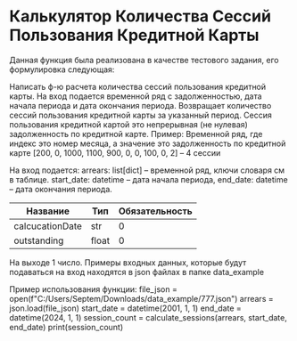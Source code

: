 # Калькулятор Количества Сессий Пользования Кредитной Карты

Данная функция была реализована в качестве тестового задания, его формулировка следующая:

Написать ф-ю расчета количества сессий пользования кредитной карты. На вход подается временной ряд с задолженностью, дата начала периода и дата окончания периода. Возвращает количество сессий пользования кредитной карты за указанный период.
Сессия пользования кредитной картой это непрерывная (не нулевая) задолженность по кредитной карте. 
Пример:
Временной ряд, где индекс это номер месяца, а значение это задолженность по 
кредитной карте
[200, 0, 1000, 1100, 900, 0, 0, 100, 0, 2] – 4 сессии

На вход подается:
arrears: list[dict] – временной ряд, ключи словаря см в таблице.
start_date: datetime – дата начала периода, 
end_date: datetime – дата окончания периода. 

| Название  | Тип | Обязательность |
| ------------- | ------------- | ------------- |
| calcucationDate  | str  | 0  |
| outstanding  | float  | 0  |

На выходе 1 число.
Примеры входных данных, которые будут подаваться на вход находятся в json файлах в папке data_example

Пример использования функции:
file_json = open(f"C:/Users/Septem/Downloads/data_example/777.json")
arrears = json.load(file_json)
start_date = datetime(2001, 1, 1)
end_date = datetime(2024, 1, 1)
session_count = calculate_sessions(arrears, start_date, end_date)
print(session_count)

